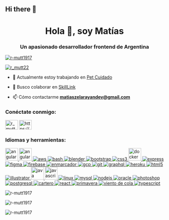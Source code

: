## Hi there 👋

<h1 align="center">Hola 👋, soy Matías</h1>
<h3 align="center">Un apasionado desarrollador frontend de Argentina</h3>

<p align="left"> <a href="https://github.com/ryo-ma/github-profile-trophy"><img src="https://github-profile-trophy.vercel.app/?username=r-mutt1917" alt="r-mutt1917" /></a> </p>

<p align="left"> <a href="https://twitter.com/r_mutt22" target="blank"><img src="https://img.shields.io/twitter/follow/r_mutt22?logo=twitter&style=for-the-badge" alt="r_mutt22" /></a> </p>

- 🔭 Actualmente estoy trabajando en [Pet Cuidado](https://github.com/R-Mutt22/equipo5-petcare-frontend)

- 👯 Busco colaborar en [SkillLink](https://github.com/R-Mutt22/alumnithon-bad-batch-backend)

- 📫 Cómo contactarme **matiaszelarayandev@gmail.com**

<h3 align="left">Conéctate conmigo:</h3>
<p align="left">
<a href="https://twitter.com/r_mutt22" target="blank"><img align="center" src="https://raw.githubusercontent.com/rahuldkjain/github-profile-readme-generator/master/src/images/icons/Social/twitter.svg" alt="r_mutt22" height="30" width="40" /></a>
<a href="https://linkedin.com/in/https://www.linkedin.com/in/matiaszelarayan22" target="blank"><img align="center" src="https://raw.githubusercontent.com/rahuldkjain/github-profile-readme-generator/master/src/images/icons/Social/linked-in-alt.svg" alt="https://www.linkedin.com/in/matiaszelarayan22" height="30" width="40" /></a>
</p>

<h3 align="left">Idiomas y herramientas:</h3>
<p align="left"> <a href="https://angular.io" target="_blank" rel="noreferrer"> <img src="https://angular.io/assets/images/logos/angular/angular.svg" alt="angular" width="40" height="40"/> </a> <a href="https://angular.io" target="_blank" rel="noreferrer"> <img src="https://raw.githubusercontent.com/devicons/devicon/master/icons/angularjs/angularjs-original-wordmark.svg" alt="angularjs" width="40" height="40"/> </a> <a href="https://aws.amazon.com" target="_blank" rel="noreferrer"> <img src="https://raw.githubusercontent.com/devicons/devicon/master/icons/amazonwebservices/amazonwebservices-original-wordmark.svg" alt="aws" ancho="40" alto="40"/> </a> <a href="https://www.gnu.org/software/bash/" objetivo="_blank" rel="noreferrer"> <img src="https://www.vectorlogo.zone/logos/gnu_bash/gnu_bash-icon.svg" alt="bash" ancho="40" alto="40"/> </a> <a href="https://www.blender.org/" objetivo="_blank" rel="noreferrer"> <img src="https://download.blender.org/branding/community/blender_community_badge_white.svg" alt="blender" ancho="40" altura="40"/> </a> <a href="https://getbootstrap.com" target="_blank" rel="noreferrer"> <img src="https://raw.githubusercontent.com/devicons/devicon/master/icons/bootstrap/bootstrap-plain-wordmark.svg" alt="bootstrap" ancho="40" altura="40"/> </a> <a href="https://www.w3schools.com/css/" target="_blank" rel="noreferrer"> <img src="https://raw.githubusercontent.com/devicons/devicon/master/icons/css3/css3-original-wordmark.svg" alt="css3" ancho="40" altura="40"/> </a> <a href="https://www.docker.com/" target="_blank" rel="noreferrer"> <img src="https://raw.githubusercontent.com/devicons/devicon/master/icons/docker/docker-original-wordmark.svg" alt="docker" width="40" height="40"/> </a> <a href="https://expressjs.com" target="_blank" rel="noreferrer"> <img src="https://raw.githubusercontent.com/devicons/devicon/master/icons/express/express-original-wordmark.SVG" alt="express" ancho="40" alto="40"/> </a> <a href="https://www.figma.com/" objetivo="_blank" rel="noreferrer"> <img src="https://www.vectorlogo.zone/logos/figma/figma-icon.svg" alt="figma" ancho="40" alto="40"/> </a> <a href="https://firebase.google.com/" objetivo="_blank" rel="noreferrer"> <img src="https://www.vectorlogo.zone/logos/firebase/firebase-icon.svg" alt="firebase" ancho="40" alto="40"/> </a> <a href="https://www.framer.com/" objetivo="_blank" rel="noreferrer"> <img src="https://www.vectorlogo.zone/logos/framer/framer-icon.svg" alt="enmarcador" ancho="40" alto="40"/> </a> <a href="https://cloud.google.com" objetivo="_blank" rel="noreferrer"> <img src="https://www.vectorlogo.zone/logos/google_cloud/google_cloud-icon.svg" alt="gcp" ancho="40" alto="40"/> </a> <a href="https://git-scm.com/" objetivo="_blank" rel="noreferrer"> <img src="https://www.vectorlogo.zone/logos/git-scm/git-scm-icon.svg" alt="git" ancho="40" alto="40"/> </a> <a href="https://graphql.org" objetivo="_blank" rel="noreferrer"> <img src="https://www.vectorlogo.zone/logos/graphql/graphql-icon.svg" alt="graphql" ancho="40" alto="40"/> </a> <a href="https://heroku.com" objetivo="_blank" rel="noreferrer"> <img src="https://www.vectorlogo.zone/logos/heroku/heroku-icon.svg" alt="heroku" ancho="40" alto="40"/> </a> <a href="https://www.w3.org/html/" objetivo="_blank" rel="noreferrer"> <img src="https://raw.githubusercontent.com/devicons/devicon/master/icons/html5/html5-original-wordmark.svg" alt="html5" ancho="40" alto="40"/> </a> <a href="https://www.adobe.com/in/products/illustrator.html" objetivo="_blank" rel="noreferrer"> <img src="https://www.vectorlogo.zone/logos/adobe_illustrator/adobe_illustrator-icon.svg" alt="illustrator" ancho="40" alto="40"/> </a> <a href="https://www.java.com" target="_blank" rel="noreferrer"> <img src="https://raw.githubusercontent.com/devicons/devicon/master/icons/java/java-original.svg" alt="java" width="40" height="40"/> </a> <a href="https://developer.mozilla.org/en-US/docs/Web/JavaScript" target="_blank" rel="noreferrer"> <img src="https://raw.githubusercontent.com/devicons/devicon/master/icons/javascript/javascript-original.svg" alt="javascript" width="40" height="40"/> </a> <a href="https://www.linux.org/" target="_blank" rel="noreferrer"> <img src="https://raw.githubusercontent.com/devicons/devicon/master/icons/linux/linux-original.svg" alt="linux" ancho="40" alto="40"/> </a> <a href="https://www.mysql.com/" destino="_blank" rel="noreferrer"> <img src="https://raw.githubusercontent.com/devicons/devicon/master/icons/mysql/mysql-original-wordmark.svg" alt="mysql" ancho="40" alto="40"/> </a> <a href="https://nodejs.org" destino="_blank" rel="noreferrer"> <img src="https://raw.githubusercontent.com/devicons/devicon/master/icons/nodejs/nodejs-original-wordmark.svg" alt="nodejs" ancho="40" alto="40"/> </a> <a href="https://www.oracle.com/" target="_blank" rel="noreferrer"> <img src="https://raw.githubusercontent.com/devicons/devicon/master/icons/oracle/oracle-original.svg" alt="oracle" ancho="40" alto="40"/> </a> <a href="https://www.photoshop.com/es" target="_blank" rel="noreferrer"> <img src="https://raw.githubusercontent.com/devicons/devicon/master/icons/photoshop/photoshop-line.svg" alt="photoshop" ancho="40" alto="40"/> </a> <a href="https://www.postgresql.org" target="_blank" rel="noreferrer"> <img src="https://raw.githubusercontent.com/devicons/devicon/master/icons/postgresql/postgresql-original-wordmark.svg" alt="postgresql" ancho="40" alto="40"/> </a> <a href="https://postman.com" target="_blank" rel="noreferrer"> <img src="https://www.vectorlogo.zone/logos/getpostman/getpostman-icon.svg" alt="cartero" ancho="40" alto="40"/> </a> <a href="https://reactjs.org/" objetivo="_blank" rel="noreferrer"> <img src="https://raw.githubusercontent.com/devicons/devicon/master/icons/react/react-original-wordmark.svg" alt="react" ancho="40" alto="40"/> </a> <a href="https://spring.io/" objetivo="_blank" rel="noreferrer"> <img src="https://www.vectorlogo.zone/logos/springio/springio-icon.svg" alt="primavera" ancho="40" alto="40"/> </a> <a href="https://tailwindcss.com/" objetivo="_blank" rel="noreferrer"> <img src="https://www.vectorlogo.zone/logos/tailwindcss/tailwindcss-icon.svg" alt="viento de cola" ancho="40" alto="40"/> </a> <a href="https://www.typescriptlang.org/" target="_blank" rel="noreferrer"> <img src="https://raw.githubusercontent.com/devicons/devicon/master/icons/typescript/typescript-original.svg" alt="typescript" ancho="40" alto="40"/> </a> </p>

<p><img align="izquierda" src="https://github-readme-stats.vercel.app/api/top-langs?username=r-mutt1917&show_icons=true&locale=es&layout=compact" alt="r-mutt1917" /></p>

<p> <img align="centro" src="https://github-readme-stats.vercel.app/api?username=r-mutt1917&show_icons=true&locale=es" alt="r-mutt1917" /></p>

<p><img align="centro" src="https://github-readme-streak-stats.herokuapp.com/?user=r-mutt1917&" alt="r-mutt1917" /></p>



<!--
**R-Mutt1917/R-Mutt1917** is a ✨ _special_ ✨ repository because its `README.md` (this file) appears on your GitHub profile.

Here are some ideas to get you started:

- 🔭 I’m currently working on ...
- 🌱 I’m currently learning ...
- 👯 I’m looking to collaborate on ...
- 🤔 I’m looking for help with ...
- 💬 Ask me about ...
- 📫 How to reach me: ...
- 😄 Pronouns: ...
- ⚡ Fun fact: ...
-->
